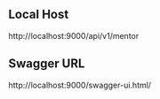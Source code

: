 
## Local Host
http://localhost:9000/api/v1/mentor

## Swagger URL
http://localhost:9000/swagger-ui.html/